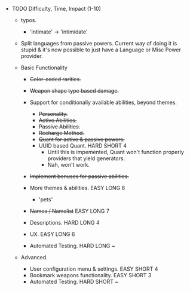 - TODO                                                  Difficulty, Time, Impact (1-10)
    - typos.
        - 'intimate' -> 'intimidate'

    - Split languages from passive powers. Current way of doing it is stupid & it's now possible to just have a Language or Misc Power provider. 

    - Basic Functionality
        - ~~Color-coded rarities.~~
        - ~~Weapon shape type based damage.~~
        - Support for conditionally available abilities, beyond themes.
            - ~~Personality.~~
            - ~~Active Abilities.~~
            - ~~Passive Abilities.~~
            - ~~Recharge Method.~~
            - ~~Quant for active & passive powers.~~
            - UUID based Quant.                         HARD SHORT  4
                - Until this is impemented, Quant won't function properly providers that yield generators.
                - Nah, won't work.

        - ~~Implement bonuses for passive abilities.~~

        - More themes & abilities.                      EASY LONG   8
            - 'pets'
        
        - ~~Names / Namelist~~                          EASY LONG   7
        - Descriptions.                                 HARD LONG   4
        - UX.                                           EASY LONG   6
        - Automated Testing.                            HARD LONG   ~
    - Advanced.
        - User configuration menu & settings.           EASY SHORT  4
        - Bookmark weapons functionality.               EASY SHORT  3
        - Automated Testing.                            HARD SHORT  ~